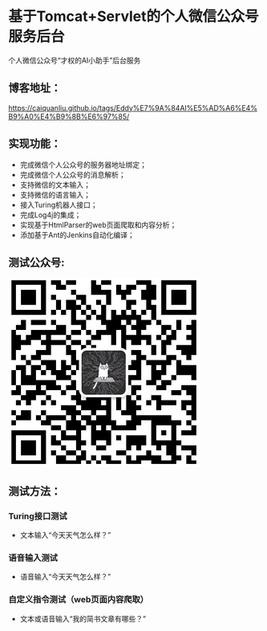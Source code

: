 # 基于Tomcat+Servlet的个人微信公众号服务后台
个人微信公众号“才权的AI小助手”后台服务

## 博客地址：
<https://caiquanliu.github.io/tags/Eddy%E7%9A%84AI%E5%AD%A6%E4%B9%A0%E4%B9%8B%E6%97%85/>

## 实现功能：
* 完成微信个人公众号的服务器地址绑定；
* 完成微信个人公众号的消息解析；
* 支持微信的文本输入；
* 支持微信的语言输入；
* 接入Turing机器人接口；
* 完成Log4j的集成；
* 实现基于HtmlParser的web页面爬取和内容分析；
* 添加基于Ant的Jenkins自动化编译；

## 测试公众号:
![](./assets/MyAI_Wechat_QRC.PNG)

## 测试方法：

### Turing接口测试
* 文本输入“今天天气怎么样？”

### 语音输入测试
* 语音输入“今天天气怎么样？”

### 自定义指令测试（web页面内容爬取）
* 文本或语音输入“我的简书文章有哪些？”
